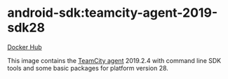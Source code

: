 # android-sdk:teamcity-agent-2019-sdk28 #

[Docker Hub](https://hub.docker.com/r/azabost/android-sdk/)

This image contains the [TeamCity agent](https://hub.docker.com/r/jetbrains/teamcity-agent/) 2019.2.4 with command line SDK tools and some basic packages for platform version 28.